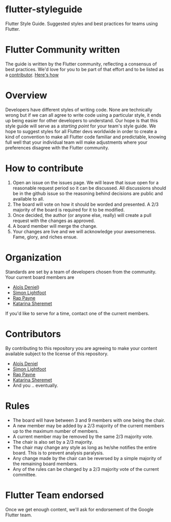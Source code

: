 
# flutter-styleguide

Flutter Style Guide. Suggested styles and best practices for teams using Flutter.

# Flutter Community written

The guide is written by the Flutter community, reflecting a consensus of best practices. We'd love for you to be part of that effort and to be listed as a [contributor](#contributors). [Here's how](#how-to-contribute)

# Overview

Developers have different styles of writing code. None are technically wrong but if we can all agree to write code using a particular style, it ends up being easier for other developers to understand. Our hope is that this style guide will serve as a *starting point* for your team's style guide. We hope to suggest styles for all Flutter devs worldwide in order to create a kind of convention to make all Flutter code familiar and predictable, knowing full well that your individual team will make adjustments where your preferences disagree with the Flutter community.

# How to contribute

1. Open an issue on the issues page. We will leave that issue open for a reasonable request period so it can be discussed. All discussions should be in the github issue so the reasoning behind decisions are public and available to all.
2. The board will vote on how it should be worded and presented. A 2/3 majority of the board is required for it to be modified.
3. Once decided, the author (or anyone else, really) will create a pull request with the changes as approved.
4. A board member will merge the change.
5. Your changes are live and we will acknowledge your awesomeness. Fame, glory, and riches ensue.


# Organization
Standards are set by a team of developers chosen from the community. Your current board members are
- [Aloïs Deniel](https://github.com/aloisdeniel))
- [Simon Lightfoot](https://github.com/slightfoot) 
- [Rap Payne](https://github.com/rapPayne)
- [Katarina Sheremet](https://github.com/ksheremet)

If you'd like to serve for a time, contact one of the current members. 

# Contributors
By contributing to this repository you are agreeing to make your content available subject to the license of this repository.
- [Aloïs Deniel](https://github.com/aloisdeniel)
- [Simon Lightfoot](https://github.com/slightfoot)
- [Rap Payne](https://github.com/rapPayne)
- [Katarina Sheremet](https://github.com/ksheremet)
- And you .. eventually. 

# Rules
- The board will have between 3 and 9 members with one being the chair.
- A new member may be added by a 2/3 majority of the current members up to the maximum number of members.
- A current member may be removed by the same 2/3 majority vote.
- The chair is also set by a 2/3 majority. 
- The chair may change any style as long as he/she notifies the entire board. This is to prevent analysis paralysis. 
- Any change made by the chair can be reversed by a simple majority of the remaining board members.
- Any of the rules can be changed by a 2/3 majority vote of the current committee.

# Flutter Team endorsed

Once we get enough content, we'll ask for endorsement of the Google Flutter team. 
